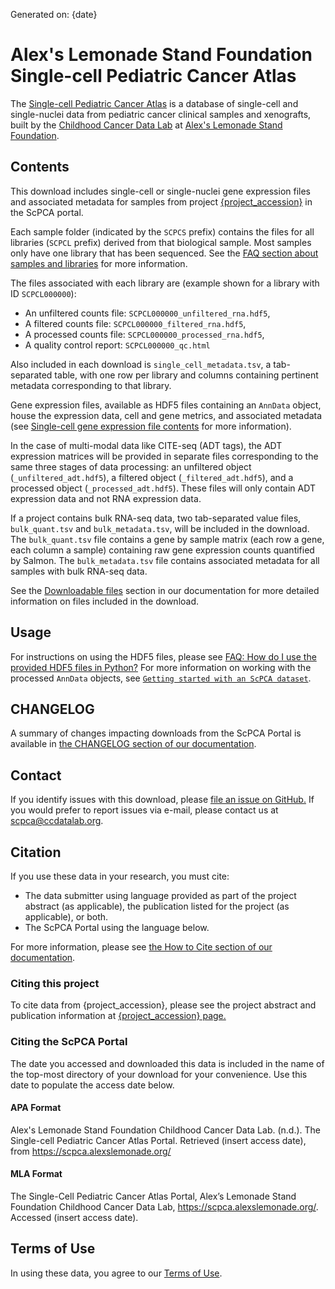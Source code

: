 Generated on: {date}

# Alex's Lemonade Stand Foundation Single-cell Pediatric Cancer Atlas

The [Single-cell Pediatric Cancer Atlas](https://scpca.alexslemonade.org) is a database of single-cell and single-nuclei data from pediatric cancer clinical samples and xenografts, built by the [Childhood Cancer Data Lab](https://www.ccdatalab.org/) at [Alex's Lemonade Stand Foundation](https://www.alexslemonade.org/).

## Contents

This download includes single-cell or single-nuclei gene expression files and associated metadata for samples from project [{project_accession}]({project_url}) in the ScPCA portal.

Each sample folder (indicated by the `SCPCS` prefix) contains the files for all libraries (`SCPCL` prefix) derived from that biological sample.
Most samples only have one library that has been sequenced.
See the [FAQ section about samples and libraries](https://scpca.readthedocs.io/en/stable/faq.html#what-is-the-difference-between-samples-and-libraries) for more information.

The files associated with each library are (example shown for a library with ID `SCPCL000000`):
- An unfiltered counts file: `SCPCL000000_unfiltered_rna.hdf5`,
- A filtered counts file: `SCPCL000000_filtered_rna.hdf5`,
- A processed counts file: `SCPCL000000_processed_rna.hdf5`,
- A quality control report: `SCPCL000000_qc.html`

Also included in each download is `single_cell_metadata.tsv`, a tab-separated table, with one row per library and columns containing pertinent metadata corresponding to that library.

Gene expression files, available as HDF5 files containing an `AnnData` object, house the expression data, cell and gene metrics, and associated metadata (see [Single-cell gene expression file contents](https://scpca.readthedocs.io/en/stable/sce_file_contents.html) for more information).

In the case of multi-modal data like CITE-seq (ADT tags), the ADT expression matrices will be provided in separate files corresponding to the same three stages of data processing: an unfiltered object (`_unfiltered_adt.hdf5`), a filtered object (`_filtered_adt.hdf5`), and a processed object (`_processed_adt.hdf5`).
These files will only contain ADT expression data and not RNA expression data.

If a project contains bulk RNA-seq data, two tab-separated value files, `bulk_quant.tsv` and `bulk_metadata.tsv`, will be included in the download.
The `bulk_quant.tsv` file contains a gene by sample matrix (each row a gene, each column a sample) containing raw gene expression counts quantified by Salmon.
The `bulk_metadata.tsv` file contains associated metadata for all samples with bulk RNA-seq data.

See the [Downloadable files](https://scpca.readthedocs.io/en/stable/download_files.html) section in our documentation for more detailed information on files included in the download.

## Usage

For instructions on using the HDF5 files, please see [FAQ: How do I use the provided HDF5 files in Python?](https://scpca.readthedocs.io/en/stable/faq.html#how-do-i-use-the-provided-HDF5-files-in-python)
For more information on working with the processed `AnnData` objects, see [`Getting started with an ScPCA dataset`](https://scpca.readthedocs.io/en/stable/getting_started.html).

## CHANGELOG

A summary of changes impacting downloads from the ScPCA Portal is available in [the CHANGELOG section of our documentation](https://scpca.readthedocs.io/en/stable/CHANGELOG.html).

## Contact

If you identify issues with this download, please [file an issue on GitHub.](https://github.com/AlexsLemonade/scpca-portal/issues/new) If you would prefer to report issues via e-mail, please contact us at [scpca@ccdatalab.org](mailto:scpca@ccdatalab.org).

## Citation

If you use these data in your research, you must cite:

- The data submitter using language provided as part of the project abstract (as applicable), the publication listed for the project (as applicable), or both.
- The ScPCA Portal using the language below.

For more information, please see [the How to Cite section of our documentation](https://scpca.readthedocs.io/en/stable/citation.html).

### Citing this project

To cite data from {project_accession}, please see the project abstract and publication information at [{project_accession} page.]({project_url})

### Citing the ScPCA Portal

The date you accessed and downloaded this data is included in the name of the top-most directory of your download for your convenience.
Use this date to populate the access date below.

#### APA Format

Alex's Lemonade Stand Foundation Childhood Cancer Data Lab. (n.d.). The Single-cell Pediatric Cancer Atlas Portal. Retrieved (insert access date), from https://scpca.alexslemonade.org/

#### MLA Format

The Single-Cell Pediatric Cancer Atlas Portal, Alex’s Lemonade Stand Foundation Childhood Cancer Data Lab, https://scpca.alexslemonade.org/. Accessed (insert access date).

## Terms of Use

In using these data, you agree to our [Terms of Use](https://scpca.alexslemonade.org/terms-of-use).
